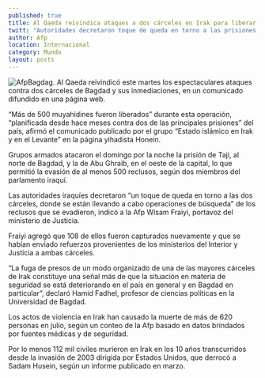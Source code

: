 ```yaml
---
published: true
title: Al Qaeda reivindica ataques a dos cárceles en Irak para liberar presos
twitt: "Autoridades decretaron toque de queda en torno a las prisiones, donde se están llevando a cabo operaciones de búsqueda de reclusos que se evadieron"
author: Afp
location: Internacional
category: Mundo
layout: posts
---
```


![Afp](http://i.imgur.com/MOLt0Acm.jpg)Bagdag. Al Qaeda reivindicó este martes los espectaculares ataques contra dos cárceles de Bagdad y sus inmediaciones, en un comunicado difundido en una página web.

“Más de 500 muyahidines fueron liberados” durante esta operación, “planificada desde hace meses contra dos de las principales prisiones” del país, afirmó el comunicado publicado por el grupo “Estado islámico en Irak y en el Levante” en la página yihadista Honein.

Grupos armados atacaron el domingo por la noche la prisión de Taji, al norte de Bagdad, y la de Abu Ghraib, en el oeste de la capital, lo que permitió la evasión de al menos 500 reclusos, según dos miembros del parlamento iraquí.

Las autoridades iraquíes decretaron “un toque de queda en torno a las dos cárceles, donde se están llevando a cabo operaciones de búsqueda” de los reclusos que se evadieron, indicó a la Afp Wisam Fraiyi, portavoz del ministerio de Justicia.

Fraiyi agregó que 108 de ellos fueron capturados nuevamente y que se habían enviado refuerzos provenientes de los ministerios del Interior y Justicia a ambas cárceles.

“La fuga de presos de un modo organizado de una de las mayores cárceles de Irak constituye una señal más de que la situación en materia de seguridad se está deteriorando en el país en general y en Bagdad en particular”, declaró Hamid Fadhel, profesor de ciencias políticas en la Universidad de Bagdad.

Los actos de violencia en Irak han causado la muerte de más de 620 personas en julio, según un conteo de la Afp basado en datos brindados por fuentes médicas y de seguridad.

Por lo menos 112 mil civiles murieron en Irak en los 10 años transcurridos desde la invasión de 2003 dirigida por Estados Unidos, que derrocó a Sadam Husein, según un informe publicado en marzo.
